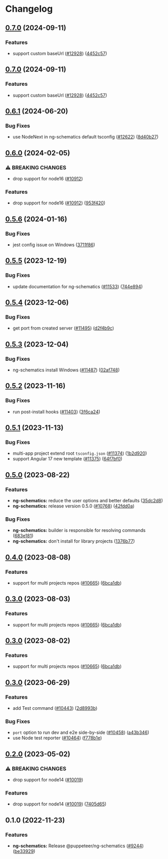 # Changelog

## [0.7.0](https://github.com/puppeteer/puppeteer/compare/ng-schematics-v0.6.1...ng-schematics-v0.7.0) (2024-09-11)


### Features

* support custom baseUrl ([#12928](https://github.com/puppeteer/puppeteer/issues/12928)) ([4452c57](https://github.com/puppeteer/puppeteer/commit/4452c57dc4b1faba1f2432a8041517f0791935bd))

## [0.7.0](https://github.com/puppeteer/puppeteer/compare/ng-schematics-v0.6.1...ng-schematics-v0.7.0) (2024-09-11)


### Features

* support custom baseUrl ([#12928](https://github.com/puppeteer/puppeteer/issues/12928)) ([4452c57](https://github.com/puppeteer/puppeteer/commit/4452c57dc4b1faba1f2432a8041517f0791935bd))

## [0.6.1](https://github.com/puppeteer/puppeteer/compare/ng-schematics-v0.6.0...ng-schematics-v0.6.1) (2024-06-20)


### Bug Fixes

* use NodeNext in ng-schematics default tsconfig ([#12622](https://github.com/puppeteer/puppeteer/issues/12622)) ([8d40b27](https://github.com/puppeteer/puppeteer/commit/8d40b2748347db11ee119c6fd5aa56f72824450b))

## [0.6.0](https://github.com/puppeteer/puppeteer/compare/ng-schematics-v0.5.6...ng-schematics-v0.6.0) (2024-02-05)


### ⚠ BREAKING CHANGES

* drop support for node16 ([#10912](https://github.com/puppeteer/puppeteer/issues/10912))

### Features

* drop support for node16 ([#10912](https://github.com/puppeteer/puppeteer/issues/10912)) ([953f420](https://github.com/puppeteer/puppeteer/commit/953f4207b17210fa7231225e6f29a826f77e0832))

## [0.5.6](https://github.com/puppeteer/puppeteer/compare/ng-schematics-v0.5.5...ng-schematics-v0.5.6) (2024-01-16)


### Bug Fixes

* jest config issue on Windows ([3711f86](https://github.com/puppeteer/puppeteer/commit/3711f86dca4140da9e830bd7a46f4eca43cd5f4b))

## [0.5.5](https://github.com/puppeteer/puppeteer/compare/ng-schematics-v0.5.4...ng-schematics-v0.5.5) (2023-12-19)


### Bug Fixes

* update documentation for ng-schematics ([#11533](https://github.com/puppeteer/puppeteer/issues/11533)) ([744e894](https://github.com/puppeteer/puppeteer/commit/744e8944ac62b9d7284fa260c5c796fa1b83b5ef))

## [0.5.4](https://github.com/puppeteer/puppeteer/compare/ng-schematics-v0.5.3...ng-schematics-v0.5.4) (2023-12-06)


### Bug Fixes

* get port from created server ([#11495](https://github.com/puppeteer/puppeteer/issues/11495)) ([d2f4b9c](https://github.com/puppeteer/puppeteer/commit/d2f4b9ca53642ac9ccae9a22fd3138698990387b))

## [0.5.3](https://github.com/puppeteer/puppeteer/compare/ng-schematics-v0.5.2...ng-schematics-v0.5.3) (2023-12-04)


### Bug Fixes

* ng-schematics install Windows ([#11487](https://github.com/puppeteer/puppeteer/issues/11487)) ([02af748](https://github.com/puppeteer/puppeteer/commit/02af7482d9bf2163b90dfe623b0af18c513d5a3b))

## [0.5.2](https://github.com/puppeteer/puppeteer/compare/ng-schematics-v0.5.1...ng-schematics-v0.5.2) (2023-11-16)


### Bug Fixes

* run post-install hooks ([#11403](https://github.com/puppeteer/puppeteer/issues/11403)) ([3f6ca24](https://github.com/puppeteer/puppeteer/commit/3f6ca249ed898eee25015a6fd0ce7cf774ad31b2))

## [0.5.1](https://github.com/puppeteer/puppeteer/compare/ng-schematics-v0.5.0...ng-schematics-v0.5.1) (2023-11-13)


### Bug Fixes

* multi-app project extend root `tsconfig.json` ([#11374](https://github.com/puppeteer/puppeteer/issues/11374)) ([1b2d920](https://github.com/puppeteer/puppeteer/commit/1b2d920fe638f3aad704ab8f21d1e4f4099b6d44))
* support Angular 17 new template ([#11375](https://github.com/puppeteer/puppeteer/issues/11375)) ([64f7bf0](https://github.com/puppeteer/puppeteer/commit/64f7bf0af442369a07352b11555ec3f612eb62b8))

## [0.5.0](https://github.com/puppeteer/puppeteer/compare/ng-schematics-v0.4.0...ng-schematics-v0.5.0) (2023-08-22)


### Features

* **ng-schematics:** reduce the user options and better defaults ([35dc2d8](https://github.com/puppeteer/puppeteer/commit/35dc2d884052b27a3f9c70b8646f95743be7b84d))
* **ng-schematics:** release version 0.5.0 ([#10768](https://github.com/puppeteer/puppeteer/issues/10768)) ([42fdd0a](https://github.com/puppeteer/puppeteer/commit/42fdd0a733acb2a9af3878bfa8927252f68ed465))


### Bug Fixes

* **ng-schematics:** builder is responsible for resolving commands ([683e181](https://github.com/puppeteer/puppeteer/commit/683e18189c0aedad7deb9007055a1a38801bbf08))
* **ng-schematics:** don't install for library projects ([1376b77](https://github.com/puppeteer/puppeteer/commit/1376b77a7ab2260c2fd236c3cf31abbd544193e8))

## [0.4.0](https://github.com/puppeteer/puppeteer/compare/ng-schematics-v0.3.0...ng-schematics-v0.4.0) (2023-08-08)


### Features

* support for multi projects repos ([#10665](https://github.com/puppeteer/puppeteer/issues/10665)) ([6bca1db](https://github.com/puppeteer/puppeteer/commit/6bca1db956c44358716d52f0b9f3c012ba0b482d))

## [0.3.0](https://github.com/puppeteer/puppeteer/compare/ng-schematics-v0.3.0...ng-schematics-v0.3.0) (2023-08-03)


### Features

* support for multi projects repos ([#10665](https://github.com/puppeteer/puppeteer/issues/10665)) ([6bca1db](https://github.com/puppeteer/puppeteer/commit/6bca1db956c44358716d52f0b9f3c012ba0b482d))

## [0.3.0](https://github.com/puppeteer/puppeteer/compare/ng-schematics-v0.3.0...ng-schematics-v0.3.0) (2023-08-02)


### Features

* support for multi projects repos ([#10665](https://github.com/puppeteer/puppeteer/issues/10665)) ([6bca1db](https://github.com/puppeteer/puppeteer/commit/6bca1db956c44358716d52f0b9f3c012ba0b482d))

## [0.3.0](https://github.com/puppeteer/puppeteer/compare/ng-schematics-v0.2.0...ng-schematics-v0.3.0) (2023-06-29)


### Features

* add Test command ([#10443](https://github.com/puppeteer/puppeteer/issues/10443)) ([2d8993b](https://github.com/puppeteer/puppeteer/commit/2d8993b45b0a0c5943907fe69f865e1064a23d3c))


### Bug Fixes

* `port` option to run dev and e2e side-by-side ([#10458](https://github.com/puppeteer/puppeteer/issues/10458)) ([a43b346](https://github.com/puppeteer/puppeteer/commit/a43b346bfc7f0071fcead1abb7d7b46dcf3c27f9))
* use Node test reporter ([#10464](https://github.com/puppeteer/puppeteer/issues/10464)) ([f778b1e](https://github.com/puppeteer/puppeteer/commit/f778b1e2a70f3d507ab2012d2918f5ed241a8d21))

## [0.2.0](https://github.com/puppeteer/puppeteer/compare/ng-schematics-v0.1.0...ng-schematics-v0.2.0) (2023-05-02)


### ⚠ BREAKING CHANGES

* drop support for node14 ([#10019](https://github.com/puppeteer/puppeteer/issues/10019))

### Features

* drop support for node14 ([#10019](https://github.com/puppeteer/puppeteer/issues/10019)) ([7405d65](https://github.com/puppeteer/puppeteer/commit/7405d6585aa09b240fbab09aa360674d4442b3d9))

## 0.1.0 (2022-11-23)


### Features

* **ng-schematics:** Release @puppeteer/ng-schematics ([#9244](https://github.com/puppeteer/puppeteer/issues/9244)) ([be33929](https://github.com/puppeteer/puppeteer/commit/be33929770e473992ad49029e6d038d36591e108))
